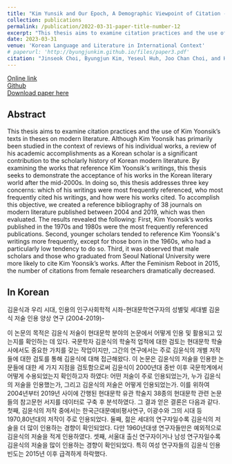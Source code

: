 ```yaml
---
title: "Kim Yunsik and Our Epoch, A Demographic Viewpoint of Citation - Korean Modern Literature Researchers' Citation Patterns of Kim Yunsik's Writings by Gender and Generation, 2004-2019"
collection: publications
permalink: /publication/2022-03-31-paper-title-number-12
excerpt: "This thesis aims to examine citation practices and the use of Kim Yoonsik’s texts in theses on modern literature. The thesis addresses three key concerns: which of his writings were most frequently referenced, who most frequently cited his writings, and how were his works cited."
date: 2023-03-31
venue: 'Korean Language and Literature in International Context'
# paperurl: 'http://byungjunkim.github.io/files/paper3.pdf'
citation: "Jinseok Choi, Byungjun Kim, Yeseul Huh, Joo Chan Choi, and Hoduk Hwang. (2023). &quot;Kim Yunsik and Our Epoch, A Demographic Viewpoint of Citation - Korean Modern Literature Researchers' Citation Patterns of Kim Yunsik's Writings by Gender and Generation, 2004-2019.&quot; <i>Korean Language and Literature in International Context</i>. 96."
---
```

[Online link](https://doi.org/10.31147/IALL.96.12)  
[Github](https://github.com/ByungjunKim/CRKMLS)  
[Download paper here](http://byungjunkim.github.io/files/paper12.pdf)

## Abstract
This thesis aims to examine citation practices and the use of Kim Yoonsik’s texts in theses on modern literature. Although Kim Yoonsik has primarily been studied in the context of reviews of his individual works, a review of his academic accomplishments as a Korean scholar is a significant contribution to the scholarly history of Korean modern literature. By examining the works that reference Kim Yoonsik's writings, this thesis seeks to demonstrate the acceptance of his works in the Korean literary world after the mid-2000s. In doing so, this thesis addresses three key concerns: which of his writings were most frequently referenced, who most frequently cited his writings, and how were his works cited. To accomplish this objective, we created a reference bibliography of 38 journals on modern literature published between 2004 and 2019, which was then evaluated. The results revealed the following: First, Kim Yoonsik’s works published in the 1970s and 1980s were the most frequently referenced publications. Second, younger scholars tended to reference Kim Yoonsik's writings more frequently, except for those born in the 1960s, who had a particularly low tendency to do so. Third, it was observed that male scholars and those who graduated from Seoul National University were more likely to cite Kim Yoonsik’s works. After the Feminism Reboot in 2015, the number of citations from female researchers dramatically decreased.

## In Korean
김윤식과 우리 시대, 인용의 인구사회학적 시좌-현대문학연구자의 성별및 세대별 김윤식 저술 인용 양상 연구 (2004-2019)-

이 논문의 목적은 김윤식 저술이 현대문학 분야의 논문에서 어떻게 인용 및 활용되고 있는지를 확인하는 데 있다. 국문학자 김윤식의 학술적 업적에 대한 검토는 현대문학 학술사에서도 중요한 가치를 갖는 작업이지만, 그간의 연구에서는 주로 김윤식의 개별 저작들에 대한 검토를 통해 김윤식에 대해 접근해왔다. 이 논문은 김윤식의 저술을 인용한 논문들에 대한 세 가지 지점을 검토함으로써 김윤식이 2000년대 중반 이후 국문학계에서 어떻게 수용되었는지 확인하고자 하였다: 어떤 저술이 주로 인용되었는가, 누가 김윤식의 저술을 인용했는가, 그리고 김윤식의 저술은 어떻게 인용되었는가. 이를 위하여 2004년부터 2019년 사이에 간행된 현대문학 유관 학술지 38종의 현대문학 관련 논문들의 참고문헌 서지를 데이터로 구축 후 분석하였다. 그 결과 얻은 결론은 다음과 같다. 첫째, 김윤식의 저작 중에서는 한국근대문예비평사연구, 이광수와 그의 시대 등 1970,80년대의 저작이 주로 인용되었다. 둘째, 젊은 세대의 연구자일수록 김윤식의 저술을 더 많이 인용하는 경향이 확인되었다. 다만 1960년대생 연구자들만은 예외적으로 김윤식의 저술을 적게 인용하였다. 셋째, 서울대 출신 연구자이거나 남성 연구자일수록 김윤식의 저술을 많이 인용하는 경향이 확인되었다. 특히 여성 연구자들의 김윤식 인용 빈도는 2015년 이후 급격하게 하락했다.